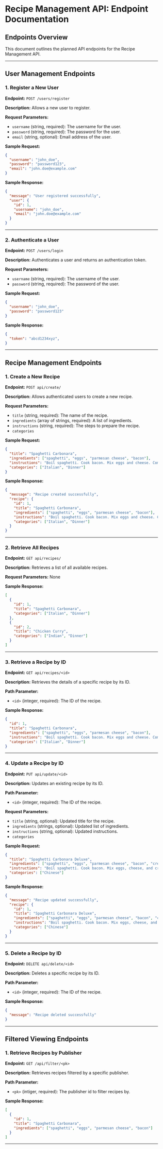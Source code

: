 # Recipe Management API: Endpoint Documentation

## **Endpoints Overview**
This document outlines the planned API endpoints for the Recipe Management API.

---

## **User Management Endpoints**

### **1. Register a New User**
**Endpoint:** `POST /users/register`

**Description:** Allows a new user to register.

**Request Parameters:**
- `username` (string, required): The username for the user.
- `password` (string, required): The password for the user.
- `email` (string, optional): Email address of the user.

**Sample Request:**
```json
{
  "username": "john_doe",
  "password": "password123",
  "email": "john.doe@example.com"
}
```

**Sample Response:**
```json
{
  "message": "User registered successfully",
  "user": {
    "id": 1,
    "username": "john_doe",
    "email": "john.doe@example.com"
  }
}
```

---

### **2. Authenticate a User**
**Endpoint:** `POST /users/login`

**Description:** Authenticates a user and returns an authentication token.

**Request Parameters:**
- `username` (string, required): The username of the user.
- `password` (string, required): The password of the user.

**Sample Request:**
```json
{
  "username": "john_doe",
  "password": "password123"
}
```

**Sample Response:**
```json
{
  "token": "abcd1234xyz",
}
```

---

## **Recipe Management Endpoints**

### **1. Create a New Recipe**
**Endpoint:** `POST api/create/`

**Description:** Allows authenticated users to create a new recipe.

**Request Parameters:**
- `title` (string, required): The name of the recipe.
- `ingredients` (array of strings, required): A list of ingredients.
- `instructions` (string, required): The steps to prepare the recipe.
- `categories` 

**Sample Request:**
```json
{
  "title": "Spaghetti Carbonara",
  "ingredients": ["spaghetti", "eggs", "parmesan cheese", "bacon"],
  "instructions": "Boil spaghetti. Cook bacon. Mix eggs and cheese. Combine everything.",
  "categories": ["Italian", "Dinner"]
}
```

**Sample Response:**
```json
{
  "message": "Recipe created successfully",
  "recipe": {
    "id": 1,
    "title": "Spaghetti Carbonara",
    "ingredients": ["spaghetti", "eggs", "parmesan cheese", "bacon"],
    "instructions": "Boil spaghetti. Cook bacon. Mix eggs and cheese. Combine everything.",
    "categories": ["Italian", "Dinner"]
  }
}
```

---

### **2. Retrieve All Recipes**
**Endpoint:** `GET api/recipes/`

**Description:** Retrieves a list of all available recipes.

**Request Parameters:** None

**Sample Response:**
```json
[
  {
    "id": 1,
    "title": "Spaghetti Carbonara",
    "categories": ["Italian", "Dinner"]
  },
  {
    "id": 2,
    "title": "Chicken Curry",
    "categories": ["Indian", "Dinner"]
  }
]
```

---

### **3. Retrieve a Recipe by ID**
**Endpoint:** `GET api/recipes/<id>`

**Description:** Retrieves the details of a specific recipe by its ID.

**Path Parameter:**
- `<id>` (integer, required): The ID of the recipe.

**Sample Response:**
```json
{
  "id": 1,
  "title": "Spaghetti Carbonara",
  "ingredients": ["spaghetti", "eggs", "parmesan cheese", "bacon"],
  "instructions": "Boil spaghetti. Cook bacon. Mix eggs and cheese. Combine everything.",
  "categories": ["Italian", "Dinner"]
}
```

---

### **4. Update a Recipe by ID**
**Endpoint:** `PUT api/update/<id>`

**Description:** Updates an existing recipe by its ID.

**Path Parameter:**
- `<id>` (integer, required): The ID of the recipe.

**Request Parameters:**
- `title` (string, optional): Updated title for the recipe.
- `ingredients` (strings, optional): Updated list of ingredients.
- `instructions` (string, optional): Updated instructions.
- `categories`

**Sample Request:**
```json
{
  "title": "Spaghetti Carbonara Deluxe",
  "ingredients": ["spaghetti", "eggs", "parmesan cheese", "bacon", "cream"],
  "instructions": "Boil spaghetti. Cook bacon. Mix eggs, cheese, and cream. Combine everything.",
  "categories": ["Chinese"]
}
```

**Sample Response:**
```json
{
  "message": "Recipe updated successfully",
  "recipe": {
    "id": 1,
    "title": "Spaghetti Carbonara Deluxe",
    "ingredients": ["spaghetti", "eggs", "parmesan cheese", "bacon", "cream"],
    "instructions": "Boil spaghetti. Cook bacon. Mix eggs, cheese, and cream. Combine everything.",
    "categories": ["Chinese"]
  }
}
```

---

### **5. Delete a Recipe by ID**
**Endpoint:** `DELETE api/delete/<id>`

**Description:** Deletes a specific recipe by its ID.

**Path Parameter:**
- `<id>` (integer, required): The ID of the recipe.

**Sample Response:**
```json
{
  "message": "Recipe deleted successfully"
}
```

---

## **Filtered Viewing Endpoints**

### **1. Retrieve Recipes by Publisher**
**Endpoint:** `GET /api/filter/<pk>`

**Description:** Retrieves recipes filtered by a specific publisher.

**Path Parameter:**
- `<pk>` (intiger, required): The publisher id to filter recipes by.

**Sample Response:**
```json
[
  {
    "id": 1,
    "title": "Spaghetti Carbonara",
    "ingredients": ["spaghetti", "eggs", "parmesan cheese", "bacon"]
  }
]
```

---